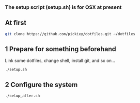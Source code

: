 ### The setup script (setup.sh) is for OSX at present

## At first
``` sh
git clone https://github.com/pickiey/dotfiles.git ~/dotfiles
```

## 1 Prepare for something beforehand
Link some dotfiles, change shell, install git, and so on...
``` sh
./setup.sh
```

## 2 Configure the system
``` sh
./setup_after.sh
```
